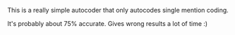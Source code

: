 This is a really simple autocoder that only autocodes single mention coding.

It's probably about 75% accurate. Gives wrong results a lot of time :)